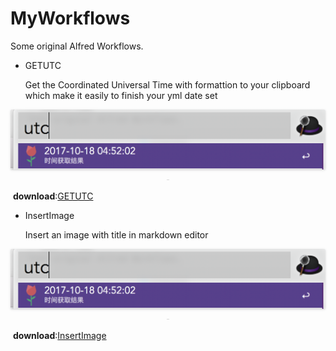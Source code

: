 # MyWorkflows
Some original Alfred Workflows.

- GETUTC

  Get the Coordinated Universal Time with formattion to your clipboard which make it easily to finish your yml date set

<center><img style="border-radius: 0.3125em;box-shadow: 0 2px 4px 0 rgba(34,36,38,.12),0 2px 10px 0 rgba(34,36,38,.08);zoom:50%" src="screenshot/getutc.png"><br><div style="border-bottom: 1px solid #d9d9d9;display: inline-block;color: #000;padding: 2px;"></div></center>

​		**download**:[GETUTC](https://github.com/PluckySaltyfish/MyWorkflows/raw/master/download/GETUTC.alfredworkflow)

- InsertImage

  Insert an image with title in markdown editor

<center><img style="border-radius: 0.3125em;box-shadow: 0 2px 4px 0 rgba(34,36,38,.12),0 2px 10px 0 rgba(34,36,38,.08);zoom:50%" src="screenshot/getutc.png"><br><div style="border-bottom: 1px solid #d9d9d9;display: inline-block;color: #000;padding: 2px;"> </div></center>

​		**download**:[InsertImage](https://github.com/PluckySaltyfish/MyWorkflows/raw/master/download/InsertImage.alfredworkflow)

